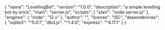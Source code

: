 {
  "name": "LevellingBot",
  "version": "1.0.0",
  "description": "a simple levelling bot by erick",
  "main": "server.js",
  "scripts": {
    "start": "node server.js"
  },
  "engines": {
    "node": "12.x"
  },
  "author": "",
  "license": "ISC",
  "dependencies": {
    "sqlite3": "^5.0.1",
    "dbd.js": "^1.4.0",
    "express": "^4.17.1"
  }
}
